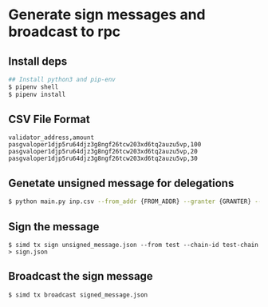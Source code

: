 # Generate sign messages and broadcast to rpc 
## Install deps 
```bash
## Install python3 and pip-env 
$ pipenv shell
$ pipenv install 
```
## CSV File Format 
```csv
validator_address,amount
pasgvaloper1djp5ru64djz3g8ngf26tcw203xd6tq2auzu5vp,100
pasgvaloper1djp5ru64djz3g8ngf26tcw203xd6tq2auzu5vp,20
pasgvaloper1djp5ru64djz3g8ngf26tcw203xd6tq2auzu5vp,30
```
##  Genetate unsigned message for delegations
```bash 
$ python main.py inp.csv --from_addr {FROM_ADDR} --granter {GRANTER} --memo {MEMO} --output unsigned_message.json
```

## Sign the message 
```
$ simd tx sign unsigned_message.json --from test --chain-id test-chain > sign.json 
```

## Broadcast the sign message 
```bash
$ simd tx broadcast signed_message.json 
```